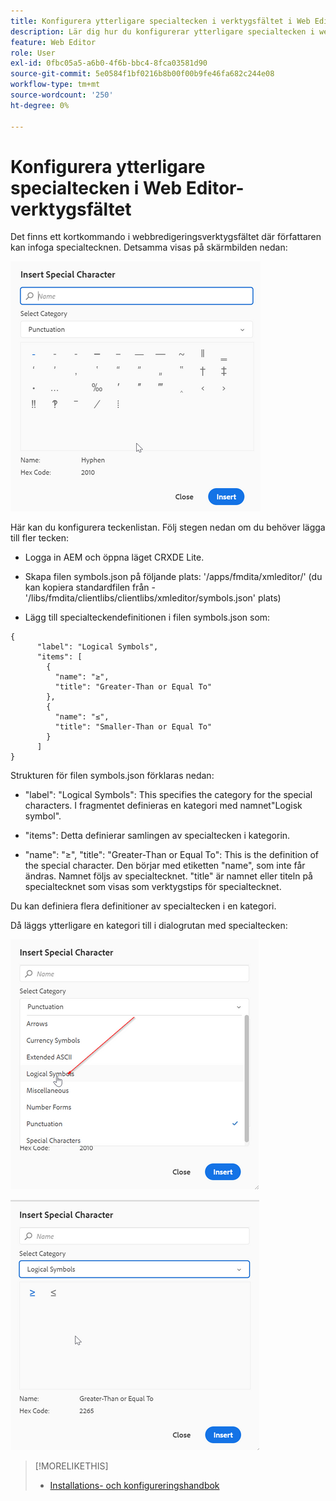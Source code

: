 ```yaml
---
title: Konfigurera ytterligare specialtecken i verktygsfältet i Web Editor
description: Lär dig hur du konfigurerar ytterligare specialtecken i webbredigeraren för AEM Guides.
feature: Web Editor
role: User
exl-id: 0fbc05a5-a6b0-4f6b-bbc4-8fca03581d90
source-git-commit: 5e0584f1bf0216b8b00f00b9fe46fa682c244e08
workflow-type: tm+mt
source-wordcount: '250'
ht-degree: 0%

---
```


# Konfigurera ytterligare specialtecken i Web Editor-verktygsfältet

Det finns ett kortkommando i webbredigeringsverktygsfältet där författaren kan infoga specialtecknen.
Detsamma visas på skärmbilden nedan:

![Specialtecken](assets/special-chars.png)


Här kan du konfigurera teckenlistan. Följ stegen nedan om du behöver lägga till fler tecken:

+ Logga in AEM och öppna läget CRXDE Lite.

+ Skapa filen symbols.json på följande plats: &#39;/apps/fmdita/xmleditor/&#39; (du kan kopiera standardfilen från - &#39;/libs/fmdita/clientlibs/clientlibs/xmleditor/symbols.json&#39; plats)

+ Lägg till specialteckendefinitionen i filen symbols.json som:

```
{
      "label": "Logical Symbols",
      "items": [
        {
          "name": "≥",
          "title": "Greater-Than or Equal To"
        },
        {
          "name": "≤",
          "title": "Smaller-Than or Equal To"
        }
      ]
}
```

Strukturen för filen symbols.json förklaras nedan:

+ &quot;label&quot;: &quot;Logical Symbols&quot;: This specifies the category for the special characters. I fragmentet definieras en kategori med namnet&quot;Logisk symbol&quot;.

+ &quot;items&quot;: Detta definierar samlingen av specialtecken i kategorin.

+ &quot;name&quot;: &quot;≥&quot;, &quot;title&quot;: &quot;Greater-Than or Equal To&quot;: This is the definition of the special character. Den börjar med etiketten &quot;name&quot;, som inte får ändras. Namnet följs av specialtecknet. &quot;title&quot; är namnet eller titeln på specialtecknet som visas som verktygstips för specialtecknet.

Du kan definiera flera definitioner av specialtecken i en kategori.

Då läggs ytterligare en kategori till i dialogrutan med specialtecken:

![Specialsymbolkategori](assets/special-char-category.png)

![Infoga specialtecken](assets/insert-special-char.png)

>[!MORELIKETHIS]
>
>+ [Installations- och konfigureringshandbok](https://helpx.adobe.com/content/dam/help/en/xml-documentation-solution/3-6/XML-Documentation-for-Adobe-Experience-Manager_Installation-Configuration-Guide_EN.pdf)
